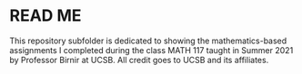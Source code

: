 # READ ME
This repository subfolder is dedicated to showing the mathematics-based assignments I completed during the class MATH 117 taught in Summer 2021 by Professor Birnir at UCSB. All credit goes to UCSB and its affiliates.
